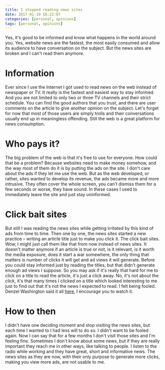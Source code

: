 ```yaml
---
title: I stopped reading news sites
date: 2017-01-10 16:22:07
categories: [personal, opinions]
tags: [personal, opinions]
---
```

Yes, it's good to be informed and know what happens in the world around you. Yes, website news are the fastest, the most easily consumed and allow its audience to have conversation on the subject. But the news sites are broken and I can't read them anymore.
<!--more-->

# Information
Ever since I use the Internet I got used to read news on the web instead of newspaper or TV. It really is the fastest and easiest way to stay informed. And you are not limited to only two or three TV channels and their strict schedule. You can find the good authors that you trust, and there are user comments on the article to give another opinion on the subject. Let's forget for now that most of those users are simply trolls and their conversations usually end up in meaningless offending. Still the web is a great platform for news consumption.

# Who pays it?
The big problem of the web is that it's free to use for everyone. How could that be a problem? Because websites need to make money somehow, and the way most of them do it is by putting the ads on the site. I don't care about the ads if they let me use the web. But as the web developed, or rather, sites wanted to develop its revenue, the ads became more and more intrusive. They often cover the whole screen, you can't dismiss them for a few seconds or worse, they have sound. In these cases I used to immediately leave the site and just stay uninformed.

# Click bait sites
But still I was reading the news sites while getting irritated by this kind of ads from time to time. Then one by one, the news sites started a new practice – writing an article title just to make you click it. The click bait sites. Wow, I might just call them like that from now instead of news sites. It doesn't matter anymore if an article is true or not, is it relevant, is it worth the media exposure, does it start a war somewhere, the only thing that matters is number of clicks it will get and ad views it will generate. Before you could stay informed just by reading the titles, but that didn't generate enough ad views I suppose. So you may ask if it's really that hard for me to click on a title to read the article, it's just a click away. No, it's not about the click, it's that many times I clicked on a title which looked interesting to me just to find out that it's not the news I expected to read. I felt being fooled. Denzel Washington said it all [here](https://www.cnsnews.com/blog/michael-w-chapman/denzel-washington-media-if-you-read-newspaper-youre-misinformed), I encourage you to watch it.

# How to then
I didn't have one deciding moment and stop visiting the news sites, but each time I wanted to I had less will to do so. I didn't want to be fooled again. Now I can say that for a few months I don't visit those sites and I'm feeling fine. Sometimes I don't know about some news, but if they are really important they reach me in other ways, like talking to people. I listen to the radio while working and they have great, short and informative news. The news sites as they are now, with their only purpose to generate more clicks, making you view more ads, are not usable to me.
